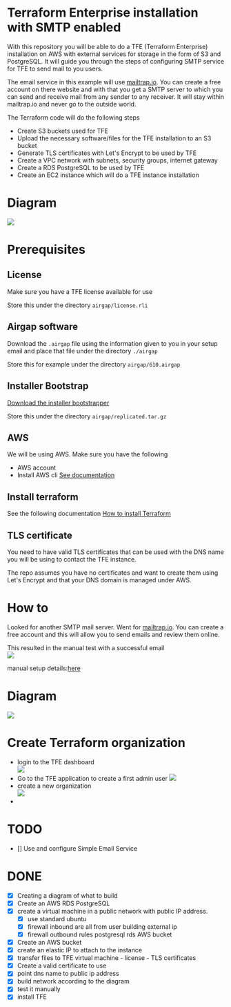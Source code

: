 # Terraform Enterprise installation with SMTP enabled

With this repository you will be able to do a TFE (Terraform Enterprise) installation on AWS with external services for storage in the form of S3 and PostgreSQL. It will guide you through the steps of configuring SMTP service for TFE to send mail to you users. 

The email service in this example will use [mailtrap.io](https://mailtrap.io). You can create a free account on there website and with that you get a SMTP server to which you can send and receive mail from any sender to any receiver. It will stay within mailtrap.io and never go to the outside world. 

The Terraform code will do the following steps

- Create S3 buckets used for TFE
- Upload the necessary software/files for the TFE installation to an S3 bucket
- Generate TLS certificates with Let's Encrypt to be used by TFE
- Create a VPC network with subnets, security groups, internet gateway
- Create a RDS PostgreSQL to be used by TFE
- Create an EC2 instance which will do a TFE instance installation

# Diagram

![](diagram/diagram_external_smtp.png)  

# Prerequisites

## License
Make sure you have a TFE license available for use

Store this under the directory `airgap/license.rli`

## Airgap software
Download the `.airgap` file using the information given to you in your setup email and place that file under the directory `./airgap`

Store this for example under the directory `airgap/610.airgap`

## Installer Bootstrap
[Download the installer bootstrapper](https://install.terraform.io/airgap/latest.tar.gz)

Store this under the directory `airgap/replicated.tar.gz`

## AWS
We will be using AWS. Make sure you have the following
- AWS account  
- Install AWS cli [See documentation](https://docs.aws.amazon.com/cli/latest/userguide/install-cliv2.html)

## Install terraform  
See the following documentation [How to install Terraform](https://learn.hashicorp.com/tutorials/terraform/install-cli)

## TLS certificate
You need to have valid TLS certificates that can be used with the DNS name you will be using to contact the TFE instance.  
  
The repo assumes you have no certificates and want to create them using Let's Encrypt and that your DNS domain is managed under AWS. 



# How to




Looked for another SMTP mail server. Went for [mailtrap.io](mailtrap.io). You can create a free account and this will allow you to send emails and review them online. 

This resulted in the manual test with a successful email  
![](media/20220713135939.png)  

manual setup details:[here](manual_setup/README.md)  

# Diagram

![](diagram/diagram_external_smtp.png)  


# Create Terraform organization

- login to the TFE dashboard  
![](media/20220720093503.png)    
- Go to the TFE application to create a first admin user
![](media/20220720093539.png)    
- create a new organization  
![](media/20220720093639.png)     
- 


# TODO
- [] Use and configure Simple Email Service


# DONE
- [x] Creating a diagram of what to build
- [x] Create an AWS RDS PostgreSQL
- [x] create a virtual machine in a public network with public IP address.
    - [x] use standard ubuntu 
    - [x] firewall inbound are all from user building external ip
    - [x] firewall outbound rules
          postgresql rds
          AWS bucket          
- [x] Create an AWS bucket
- [x] create an elastic IP to attach to the instance
- [x] transfer files to TFE virtual machine
      - license
      - TLS certificates
- [x] Create a valid certificate to use 
- [x] point dns name to public ip address
- [x] build network according to the diagram
- [x] test it manually
- [x] install TFE

